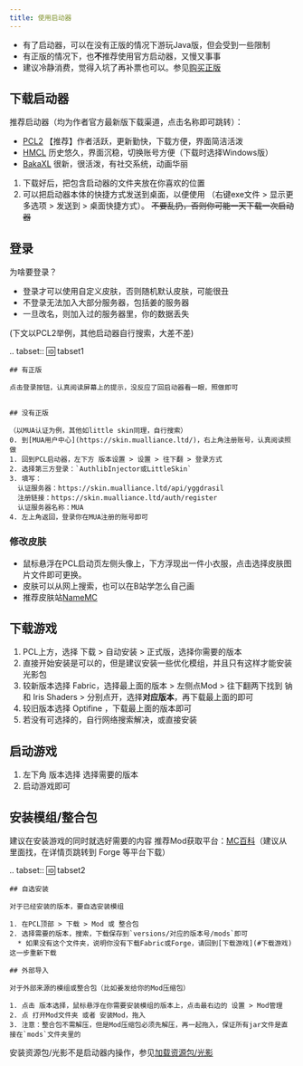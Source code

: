```yaml
---
title: 使用启动器
---
```


* 有了启动器，可以在没有正版的情况下游玩Java版，但会受到一些限制
* 有正版的情况下，也**不**推荐使用官方启动器，又慢又事事
* 建议冷静消费，觉得入坑了再补票也可以。参见[购买正版](Bedrock.md/#购买正版)

## 下载启动器

推荐启动器（均为作者官方最新版下载渠道，点击名称即可跳转）：
* [PCL2](https://afdian.net/p/0164034c016c11ebafcb52540025c377) 【推荐】作者活跃，更新勤快，下载方便，界面简洁活泼
* [HMCL](https://hmcl.huangyuhui.net/download/) 历史悠久，界面沉稳，切换账号方便（下载时选择Windows版）
* [BakaXL](https://www.bakaxl.com/) 很新，很活泼，有社交系统，动画华丽

1. 下载好后，把包含启动器的文件夹放在你喜欢的位置
2. 可以把启动器本体的快捷方式发送到桌面，以便使用
   （右键exe文件 > 显示更多选项 > 发送到 > 桌面快捷方式）。
~~不要乱扔，否则你可能一天下载一次启动器~~

## 登录

为啥要登录？
* 登录才可以使用自定义皮肤，否则随机默认皮肤，可能很丑
* 不登录无法加入大部分服务器，包括姜的服务器
* 一旦改名，则加入过的服务器里，你的数据丢失

(下文以PCL2举例，其他启动器自行搜索，大差不差)

.. tabset::
    :id: tabset1

    ## 有正版

    点击登录按钮，认真阅读屏幕上的提示，没反应了回启动器看一眼，照做即可
    

    ## 没有正版

    （以MUA认证为例，其他如little skin同理，自行搜索）
    0. 到[MUA用户中心](https://skin.mualliance.ltd/)，右上角注册账号，认真阅读照做
    1. 回到PCL启动器，左下方 版本设置 > 设置 > 往下翻 > 登录方式
    2. 选择第三方登录：`AuthlibInjector或LittleSkin`
    3. 填写：
      认证服务器：https://skin.mualliance.ltd/api/yggdrasil
      注册链接：https://skin.mualliance.ltd/auth/register
      认证服务器名称：MUA
    4. 左上角返回，登录你在MUA注册的账号即可

### 修改皮肤
* 鼠标悬浮在PCL启动页左侧头像上，下方浮现出一件小衣服，点击选择皮肤图片文件即可更换。
* 皮肤可以从网上搜索，也可以在B站学怎么自己画
* 推荐皮肤站[NameMC](https://zh-cn.namemc.com/)

## 下载游戏

1. PCL上方，选择 下载 > 自动安装 > 正式版，选择你需要的版本
2. 直接开始安装是可以的，但是建议安装一些优化模组，并且只有这样才能安装光影包
3. 较新版本选择 Fabric，选择最上面的版本 > 左侧点Mod > 往下翻两下找到 钠 和 Iris Shaders > 分别点开，选择**对应版本**，再下载最上面的即可
4. 较旧版本选择 Optifine ，下载最上面的版本即可
5. 若没有可选择的，自行网络搜索解决，或直接安装

## 启动游戏

1. 左下角 版本选择 选择需要的版本
2. 启动游戏即可

## 安装模组/整合包

建议在安装游戏的同时就选好需要的内容
推荐Mod获取平台：[MC百科](https://www.mcmod.cn/)（建议从里面找，在详情页跳转到 Forge 等平台下载）

.. tabset::
    :id: tabset2

    ## 自选安装

    对于已经安装的版本，要自选安装模组

    1. 在PCL顶部 > 下载 > Mod 或 整合包
    2. 选择需要的版本，搜索，下载保存到`versions/对应的版本号/mods`即可
      * 如果没有这个文件夹，说明你没有下载Fabric或Forge，请回到[下载游戏](#下载游戏)这一步重新下载

    ## 外部导入

    对于外部来源的模组或整合包（比如姜发给你的Mod压缩包）

    1. 点击 版本选择，鼠标悬浮在你需要安装模组的版本上，点击最右边的 设置 > Mod管理
    2. 点 打开Mod文件夹 或者 安装Mod，拖入
    3. 注意：整合包不需解压，但是Mod压缩包必须先解压，再一起拖入，保证所有jar文件是直接在`mods`文件夹里的

安装资源包/光影不是启动器内操作，参见[加载资源包/光影](ResourcePack.md)

